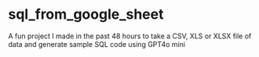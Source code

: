 # sql_from_google_sheet
A fun project I made in the past 48 hours to take a CSV, XLS or XLSX file of data and generate sample SQL code using GPT4o mini
